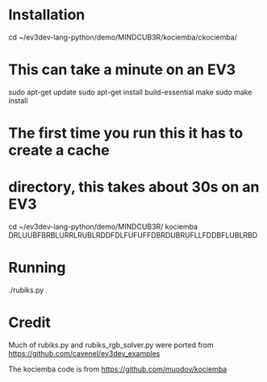 Installation
===============
cd ~/ev3dev-lang-python/demo/MINDCUB3R/kociemba/ckociemba/

# This can take a minute on an EV3
sudo apt-get update
sudo apt-get install build-essential
make
sudo make install

# The first time you run this it has to create a cache
# directory, this takes about 30s on an EV3

cd ~/ev3dev-lang-python/demo/MINDCUB3R/
kociemba DRLUUBFBRBLURRLRUBLRDDFDLFUFUFFDBRDUBRUFLLFDDBFLUBLRBD


Running
=======
./rubiks.py


Credit
======
Much of rubiks.py and rubiks_rgb_solver.py were ported from
https://github.com/cavenel/ev3dev_examples

The kociemba code is from
https://github.com/muodov/kociemba
